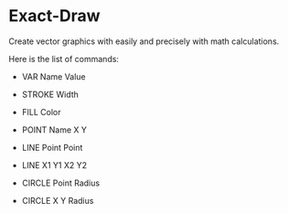 # Exact-Draw
Create vector graphics with easily and precisely with math calculations.

Here is the list of commands:
  * VAR Name Value
  * STROKE Width
  * FILL Color

  * POINT Name X Y
  * LINE Point Point
  * LINE X1 Y1 X2 Y2
  * CIRCLE Point Radius
  * CIRCLE X Y Radius